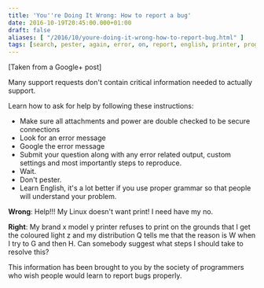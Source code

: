 ```yaml
---
title: 'You''re Doing It Wrong: How to report a bug'
date: 2016-10-19T20:45:00.000+01:00
draft: false
aliases: [ "/2016/10/youre-doing-it-wrong-how-to-report-bug.html" ]
tags: [search, pester, again, error, on, report, english, printer, programmer, power, google, off, wrong, linux, turn, bug, information, request, message, support]
---
```


\[Taken from a Google+ post\]

Many support requests don't contain critical information needed to actually support.

Learn how to ask for help by following these instructions:

*   Make sure all attachments and power are double checked to be secure connections
*   Look for an error message
*   Google the error message
*   Submit your question along with any error related output, custom settings and most importantly steps to reproduce.
*   Wait.
*   Don't pester.
*   Learn English, it's a lot better if you use proper grammar so that people will understand your problem.


**Wrong**:
Help!!! My Linux doesn't want print! I need have my no.

**Right**:
My brand x model y printer refuses to print on the grounds that I get the coloured light z and my distribution Q tells me that the reason is W when I try to G and then H. Can somebody suggest what steps I should take to resolve this?

This information has been brought to you by the society of programmers who wish people would learn to report bugs properly.